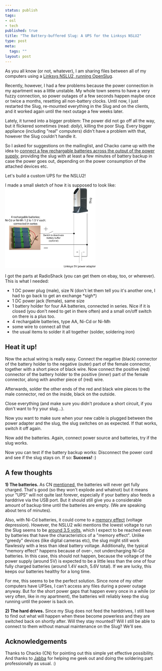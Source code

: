 ```yaml
--- 
status: publish
tags: 
- osl
- tech
published: true
title: "The Battery-buffered Slug: A UPS for the Linksys NSLU2"
type: post
meta: 
  tags: ""
layout: post
---
```

As you all know (or not, whatever), I am sharing files between all of my computers using a <a href="http://fredericiana.com/2005/12/16/nslu2-linux-usb-harddrive-spindown/">Linksys NSLU2, running OpenSlug</a>.

Recently, however, I had a few problems because the power connection in my apartment was a little unstable. My whole town seems to have a very fuzzy connection, so power outages of a few seconds happen maybe once or twice a months, resetting all non-battery clocks. Until now, I just restarted the Slug, re-mounted everything in the Slug and on the clients, and it worked again until the next outage a few weeks later.

Lately, it turned into a bigger problem: The power did not go off all the way, but it flickered sometimes (read: <em>daily</em>), killing the poor Slug. Every bigger appliance (including "real" computers) didn't have a problem with that, however the Slug couldn't handle it.

So I asked for suggestions on the mailinglist, and Chacko came up with the idea to <a href="http://groups.yahoo.com/group/nslu2-linux/message/14409">connect a few rechargable batteries across the output of the power supply</a>, providing the slug with at least a few minutes of battery backup in case the power goes out, depending on the power consumption of the attached devices etc.

Let's build a custom UPS for the NSLU2!

I made a small sketch of how it is supposed to look like:
<a class="imagelink" href="/media/wp/2006/08/slug-ups.png" title="NSLU2 battery backup"><img id="image88" src="/media/wp/2006/08/slug-ups.png" alt="NSLU2 battery backup" width="300"  class="centered" /></a>
<!--more-->
I got the parts at RadioShack (you can get them on ebay, too, or wherever). This is what I needed:
<ul>
	<li>1 DC power plug (male), size N (don't let them tell you it's another one, I had to go back to get an exchange *sigh*)</li>
	<li>1 DC power jack (female), same size</li>
	<li>1 battery holder for four AA batteries, connected in series. Nice if it is closed (you don't need to get in there often) and a small on/off switch on there is a plus too.</li>
	<li>4 rechargable batteries, type AA, Ni-Cd or Ni-Mh</li>
	<li>some wire to connect all that</li>
	<li>the usual items to solder it all together (solder, soldering iron)</li>
</ul>

<h2>Heat it up!</h2>
Now the actual wiring is really easy. Connect the negative (black) connector of the battery holder to the negative (outer) part of the female connector, together with a short piece of black wire. Now connect the positive (red) connector of the battery holder to the positive (inner) part of the female connector, along with another piece of (red) wire.

Afterwards, solder the other ends of the red and black wire pieces to the male connector, red on the inside, black on the outside.

Close everything (and make sure you didn't produce a short circuit, if you don't want to fry your slug...).

Now you want to make sure when your new cable is plugged between the power adapter and the slug, the slug switches on as expected. If that works, switch it off again.

Now add the batteries. Again, connect power source and batteries, try if the slug works.

Now you can test if the battery backup works: Disconnect the power cord and see if the slug stays on. If so: <strong>Success!</strong> :)

<h2>A few thoughts</h2>
<strong>1) The batteries.</strong> As CN <a href="http://groups.yahoo.com/group/nslu2-linux/message/14467">mentioned</a>, the batteries will never get fully charged. That's good (so they won't explode and whatnot) but it means your "UPS" will not quite last forever, especially if your battery also feeds a harddrive via the USB port. But it should still give you a considerable amount of backup time until the batteries are empty. (We are speaking about tens of minutes).

Also, with Ni-Cd batteries, it could come to a <a href="http://en.wikipedia.org/wiki/Memory_effect">memory effect</a> (voltage depression). However, the NSLU2 wiki mentions the lowest voltage to run the Slug seems to be <a href="http://www.nslu2-linux.org/wiki/HowTo/MakeABatteryPoweredSlug">around 3.5 volts</a>, which I expect to be reached even by batteries that have the characteristics of a "memory effect". Unlike "greedy" devices (like digital cameras etc), the slug might still work flawlessly with a less than ideal battery voltage. Additionally, the typical "memory effect" happens because of over-, not undercharging Ni-Cd batteries. In this case, this should not happen, because the voltage of the power supply (around 5V) is expected to be a little less than the one of four fully charged batteries (around 1.4V each, 5.6V total). If we are lucky, this keeps our batteries healthy for a long time.

For me, this seems to be the perfect solution. Since none of my other computers have UPSes, I can't access any files during a power outage anyway. But for the short power gaps that happen every once in a while (or very often, like in my apartment), the batteries will reliably keep the slug running until the power is back on.

<strong>2) The hard drives.</strong> Since my Slug does not feed the harddrives, I still have to find out what will happen when these become powerless and they are switched back on shortly after. Will they stay mounted? Will I still be able to connect to them without manual maintenance on the Slug? We'll see.

<h2>Acknowledgements</h2>
Thanks to Chacko (CN) for pointing out this simple yet effective possibility. And thanks to <a href="http://dowhaus.com/blog/">Jabba</a> for helping me geek out and doing the soldering part professionally as usual. :)
